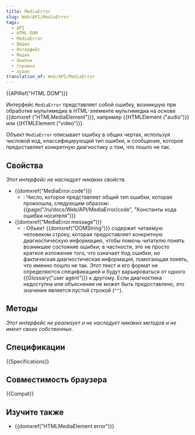 ```yaml
---
title: MediaError
slug: Web/API/MediaError
tags:
  - API
  - HTML DOM
  - MediaError
  - Видео
  - Интерфейс
  - Медиа
  - Ошибки
  - Справка
  - аудио
translation_of: Web/API/MediaError
---
```

{{APIRef("HTML DOM")}}

Интерфейс `MediaError` представляет собой ошибку, возникшую при обработке мультимедиа в HTML-элементе мультимедиа на основе {{domxref ("HTMLMediaElement")}}, например {{HTMLElement ("audio")}} или {{HTMLElement ("video")}}.

Объект `MediaError` описывает ошибку в общих чертах, используя числовой код, классифицирующий тип ошибки, и сообщение, которое предоставляет конкретную диагностику о том, что пошло не так.

## Свойства

_Этот интерфейс не наследует никаких свойств._

- {{domxref("MediaError.code")}}
  - : Число, которое представляет общий тип ошибки, которая произошла, следующим образом: {{page("/ru/docs/Web/API/MediaError/code", "Константы кода ошибки носителя")}}
- {{domxref("MediaError.message")}}
  - : Объект {{domxref("DOMString")}} содержит читаемую человеком строку, которая предоставляет конкретную диагностическую информацию, чтобы помочь читателю понять возникшее состояние ошибки; в частности, это не просто краткое изложение того, что означает Код ошибки, но фактическая диагностическая информация, помогающая понять, что именно пошло не так. Этот текст и его формат не определяются спецификацией и будут варьироваться от одного {{Glossary("user agent")}} к другому. Если диагностика недоступна или объяснение не может быть предоставлено, это значение является пустой строкой (`""`).

## Методы

_Этот интерфейс не реализует и не наследует никаких методов и не имеет своих собственных._

## Спецификации

{{Specifications}}

## Совместимость браузера

{{Compat}}

## Изучите также

- {{domxref("HTMLMediaElement.error")}}
